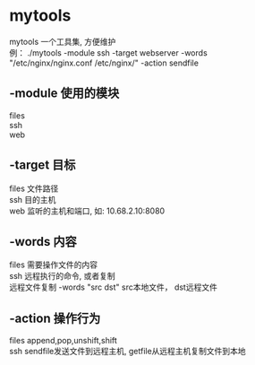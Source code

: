 # mytools
mytools 一个工具集, 方便维护  
例： ./mytools -module ssh -target webserver -words "/etc/nginx/nginx.conf /etc/nginx/" -action sendfile  

## -module  使用的模块  
   files  
   ssh  
   web  

## -target  目标  
   files 文件路径  
   ssh  目的主机  
   web  监听的主机和端口, 如: 10.68.2.10:8080  

## -words  内容  
   files  需要操作文件的内容  
   ssh   远程执行的命令, 或者复制  
         远程文件复制 -words "src dst" src本地文件， dst远程文件  

## -action  操作行为  
   files  append,pop,unshift,shift  
   ssh    sendfile发送文件到远程主机, getfile从远程主机复制文件到本地  